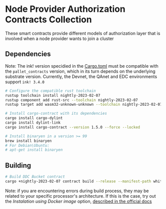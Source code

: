 # Node Provider Authorization Contracts Collection

These smart contracts provide different models of authorization layer that is involved when a node provider wants to join a cluster

## Dependencies

Note: The ink! version specidied in the [Cargo.toml](https://github.com/Cerebellum-Network/ddc-node-provider-auth-contracts/blob/main/white_list/Cargo.toml) must be compatible with the `pallet_contracts` version, which in its turn depends on the underlying substrate version. Currently, the Devnet, the QAnet and EDC environments support `ink! 3.4.0`

```bash
# Configure the compatible rust toolchain
rustup toolchain install nightly-2023-02-07
rustup component add rust-src --toolchain nightly-2023-02-07
rustup target add wasm32-unknown-unknown --toolchain nightly-2023-02-07

# Install cargo-contract with its dependencies
cargo install cargo-dylint
cargo install dylint-link
cargo install cargo-contract --version 1.5.0 --force --locked

# Install binaryen in a version >= 99
brew install binaryen 
# For Debian\Ubuntu:
# apt-get install binaryen
```

## Building

```bash
# Build DDC Bucket contract
cargo +nightly-2023-02-07 contract build --release --manifest-path white_list/Cargo.toml
```

Note: if you are encountering errors during build process, they may be related to your specific processor's architecture. If this is the case, try out the *Instalation using Docker image* option, [described in the official docs](https://github.com/paritytech/cargo-contract#installation-using-docker-image)
